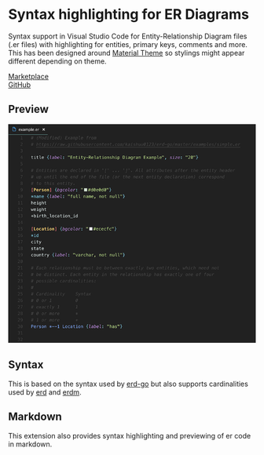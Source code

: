 # Syntax highlighting for ER Diagrams

Syntax support in Visual Studio Code for Entity-Relationship Diagram files (.er files) with highlighting for entities, primary keys, comments and more. This has been designed around [Material Theme](https://marketplace.visualstudio.com/items?itemName=Equinusocio.vsc-material-theme) so stylings might appear different depending on theme.

[Marketplace](https://marketplace.visualstudio.com/items?itemName=mikkel-ol.er-syntax-highlighting) \
[GitHub](https://github.com/mikkel-ol/vsc-er-syntax-highlighting)

## Preview

[![Preview syntax highlight](/example.png?raw=true "Preview of syntax highlighting")](#)

## Syntax

This is based on the syntax used by [erd-go](https://github.com/kaishuu0123/erd-go/) but also supports cardinalities used by [erd](https://github.com/BurntSushi/erd) and [erdm](https://github.com/unok/erdm).

## Markdown

This extension also provides syntax highlighting and previewing of er code in markdown.
